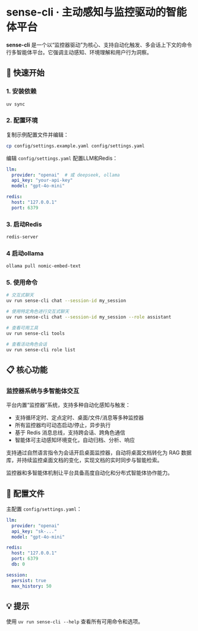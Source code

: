 
# sense-cli · 主动感知与监控驱动的智能体平台

**sense-cli** 是一个以“监控器驱动”为核心、支持自动化触发、多会话上下文的命令行多智能体平台。它强调主动感知、环境理解和用户行为洞察。

## 🚀 快速开始

### 1. 安装依赖
```bash
uv sync
```

### 2. 配置环境
复制示例配置文件并编辑：
```bash
cp config/settings.example.yaml config/settings.yaml
```

编辑 `config/settings.yaml` 配置LLM和Redis：
```yaml
llm:
  provider: "openai"  # 或 deepseek, ollama
  api_key: "your-api-key"
  model: "gpt-4o-mini"

redis:
  host: "127.0.0.1"
  port: 6379
```

### 3. 启动Redis
```bash
redis-server
```

### 4 启动ollama
```bash
ollama pull nomic-embed-text
```

### 5. 使用命令
```bash
# 交互式聊天
uv run sense-cli chat --session-id my_session

# 使用特定角色进行交互式聊天
uv run sense-cli chat --session-id my_session --role assistant

# 查看可用工具
uv run sense-cli tools

# 查看活动角色会话
uv run sense-cli role list
```

## 📋 核心功能




### 监控器系统与多智能体交互


平台内置“监控器”系统，支持多种自动化感知与触发：

- 支持循环定时、定点定时、桌面/文件/消息等多种监控器
- 所有监控器均可动态启动/停止，异步执行
- 基于 Redis 消息总线，支持跨会话、跨角色通信
- 智能体可主动感知环境变化，自动归档、分析、响应

支持通过自然语言指令为会话开启桌面监控器，自动将桌面文档转化为 RAG 数据库，并持续监控桌面文档的变化，实现文档的实时同步与智能检索。

监控器和多智能体机制让平台具备高度自动化和分布式智能体协作能力。

## 🔧 配置文件

主配置 `config/settings.yaml`：
```yaml
llm:
  provider: "openai"
  api_key: "sk-..."
  model: "gpt-4o-mini"

redis:
  host: "127.0.0.1"
  port: 6379
  db: 0

session:
  persist: true
  max_history: 50
```

## 💡 提示
使用 `uv run sense-cli --help` 查看所有可用命令和选项。